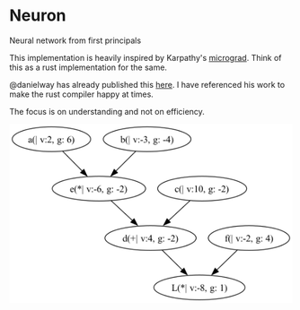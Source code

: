 # Neuron
Neural network from first principals 

This implementation is heavily inspired by Karpathy's
[micrograd](https://github.com/karpathy/micrograd). Think of this as a rust implementation for the
same.

@danielway has already published this
[here](https://github.com/danielway/micrograd-rs/tree/master). I have referenced his work to make
the rust compiler happy at times.

The focus is on understanding and not on efficiency. 

![](example-viz.png)
